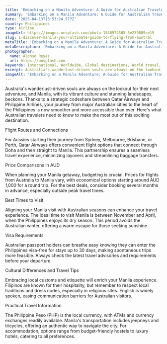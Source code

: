 ```yaml
---
title: 'Embarking on a Manila Adventure: A Guide for Australian Travelers'
summary: 'Embarking on a Manila Adventure: A Guide for Australian Travelers...'
date: '2025-04-13T13:53:24.577Z'
country: Philippines
type: Airline
imageUrl: https://images.unsplash.com/photo-1548574505-5e239809ee19
slug: 1-discover-manila-your-ultimate-guide-to-flying-from-austral
metaTitle: 'Embarking on a Manila Adventure: A Guide for Australian Travelers'
metaDescription: 'Embarking on a Manila Adventure: A Guide for Australian Travelers...'
photographer:
  name: Alonso Reyes
  url: https://unsplash.com
keywords: International, Worldwide, Global destinations, World travel, Destinations, Places to visit, Travel guide, Vacation spots, Best places, Hidden gems, Travel tips, Must visit, Budget travel, Luxury travel, Adventure travel
excerpt: Australia's wanderlust-driven souls are always on the lookout for their next adventure, and Manila, with its vibrant culture and stunning... Explore Philippi...
imageAlt: 'Embarking on a Manila Adventure: A Guide for Australian Travelers in Philippines - Airline Guide | Photo by Alonso Reyes'
---
```


Australia's wanderlust-driven souls are always on the lookout for their next adventure, and Manila, with its vibrant culture and stunning landscapes, beckons. Thanks to a strategic codeshare between Qatar Airways and Philippine Airlines, your journey from major Australian cities to the heart of the Philippines is now smoother and more accessible than ever. Here's what Australian travelers need to know to make the most out of this exciting destination.

Flight Routes and Connections

For Aussies starting their journey from Sydney, Melbourne, Brisbane, or Perth, Qatar Airways offers convenient flight options that connect through Doha and then straight to Manila. This partnership ensures a seamless travel experience, minimizing layovers and streamlining baggage transfers.

Price Comparisons in AUD

When planning your Manila getaway, budgeting is crucial. Prices for flights from Australia to Manila vary, with economical options starting around AUD 1,000 for a round trip. For the best deals, consider booking several months in advance, especially outside peak travel times.

Best Times to Visit

Aligning your Manila visit with Australian seasons can enhance your travel experience. The ideal time to visit Manila is between November and April, when the Philippines enjoys its dry season. This period avoids the Australian winter, offering a warm escape for those seeking sunshine.

Visa Requirements

Australian passport holders can breathe easy knowing they can enter the Philippines visa-free for stays up to 30 days, making spontaneous trips more feasible. Always check the latest travel advisories and requirements before your departure.

Cultural Differences and Travel Tips

Embracing local customs and etiquette will enrich your Manila experience. Filipinos are known for their hospitality, but remember to respect local traditions and dress codes, especially in religious sites. English is widely spoken, easing communication barriers for Australian visitors.

Practical Travel Information

The Philippine Peso (PHP) is the local currency, with ATMs and currency exchanges readily available. Manila's transportation includes jeepneys and tricycles, offering an authentic way to navigate the city. For accommodation, options range from budget-friendly hostels to luxury hotels, catering to all preferences.
